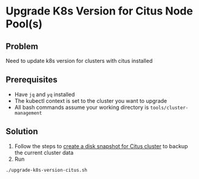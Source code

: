 # Upgrade K8s Version for Citus Node Pool(s)

## Problem

Need to update k8s version for clusters with citus installed

## Prerequisites

- Have `jq` and `yq` installed
- The kubectl context is set to the cluster you want to upgrade
- All bash commands assume your working directory is `tools/cluster-management`

## Solution

1. Follow the steps to [create a disk snapshot for Citus cluster](./create-disk-snapshot-for-citus-cluster.md)
   to backup the current cluster data
2. Run

```bash
./upgrade-k8s-version-citus.sh
```
